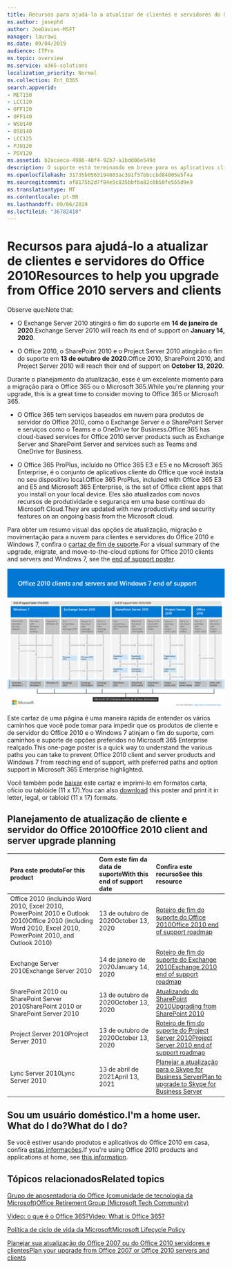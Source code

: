 ```yaml
---
title: Recursos para ajudá-lo a atualizar de clientes e servidores do Office 2010
ms.author: josephd
author: JoeDavies-MSFT
manager: laurawi
ms.date: 09/04/2019
audience: ITPro
ms.topic: overview
ms.service: o365-solutions
localization_priority: Normal
ms.collection: Ent_O365
search.appverid:
- MET150
- LCC120
- OFF120
- OFF140
- WSU140
- OSU140
- LCC125
- PJU120
- PSV120
ms.assetid: b2acaeca-4986-40f4-92b7-a1bdd06e549d
description: O suporte está terminando em breve para os aplicativos cliente e servidores do Office 2010, e os acordos de suporte personalizados não estão disponíveis. Use este artigo para começar a planejar sua atualização agora.
ms.openlocfilehash: 31735b0563194603ac391f57bbccbd84805e5f4a
ms.sourcegitcommit: af8175b2d7f84e5c835bbfba82c0b50fe555d9e9
ms.translationtype: MT
ms.contentlocale: pt-BR
ms.lasthandoff: 09/06/2019
ms.locfileid: "36782418"
---
```

# <a name="resources-to-help-you-upgrade-from-office-2010-servers-and-clients"></a><span data-ttu-id="d8286-104">Recursos para ajudá-lo a atualizar de clientes e servidores do Office 2010</span><span class="sxs-lookup"><span data-stu-id="d8286-104">Resources to help you upgrade from Office 2010 servers and clients</span></span>

<span data-ttu-id="d8286-105">Observe que:</span><span class="sxs-lookup"><span data-stu-id="d8286-105">Note that:</span></span>

- <span data-ttu-id="d8286-106">O Exchange Server 2010 atingirá o fim do suporte em **14 de janeiro de 2020**.</span><span class="sxs-lookup"><span data-stu-id="d8286-106">Exchange Server 2010 will reach its end of support on **January 14, 2020**.</span></span> 

- <span data-ttu-id="d8286-107">O Office 2010, o SharePoint 2010 e o Project Server 2010 atingirão o fim do suporte em **13 de outubro de 2020**.</span><span class="sxs-lookup"><span data-stu-id="d8286-107">Office 2010, SharePoint 2010, and Project Server 2010 will reach their end of support on **October 13, 2020**.</span></span> 

<span data-ttu-id="d8286-108">Durante o planejamento da atualização, esse é um excelente momento para a migração para o Office 365 ou o Microsoft 365.</span><span class="sxs-lookup"><span data-stu-id="d8286-108">While you're planning your upgrade, this is a great time to consider moving to Office 365 or Microsoft 365.</span></span> 

- <span data-ttu-id="d8286-109">O Office 365 tem serviços baseados em nuvem para produtos de servidor do Office 2010, como o Exchange Server e o SharePoint Server e serviços como o Teams e o OneDrive for Business.</span><span class="sxs-lookup"><span data-stu-id="d8286-109">Office 365 has cloud-based services for Office 2010 server products such as Exchange Server and SharePoint Server and services such as Teams and OneDrive for Business.</span></span> 

- <span data-ttu-id="d8286-110">O Office 365 ProPlus, incluído no Office 365 E3 e E5 e no Microsoft 365 Enterprise, é o conjunto de aplicativos cliente do Office que você instala no seu dispositivo local.</span><span class="sxs-lookup"><span data-stu-id="d8286-110">Office 365 ProPlus, included with Office 365 E3 and E5 and Microsoft 365 Enterprise, is the set of Office client apps that you install on your local device.</span></span> <span data-ttu-id="d8286-111">Eles são atualizados com novos recursos de produtividade e segurança em uma base contínua do Microsoft Cloud.</span><span class="sxs-lookup"><span data-stu-id="d8286-111">They are updated with new productivity and security features on an ongoing basis from the Microsoft cloud.</span></span>

<span data-ttu-id="d8286-112">Para obter um resumo visual das opções de atualização, migração e movimentação para a nuvem para clientes e servidores do Office 2010 e Windows 7, confira o [cartaz de fim de suporte](./media/upgrade-from-office-2010-servers-and-products/Office2010Windows7EndOfSupport.pdf).</span><span class="sxs-lookup"><span data-stu-id="d8286-112">For a visual summary of the upgrade, migrate, and move-to-the-cloud options for Office 2010 clients and servers and Windows 7, see the [end of support poster](./media/upgrade-from-office-2010-servers-and-products/Office2010Windows7EndOfSupport.pdf).</span></span>

![](./media/upgrade-from-office-2010-servers-and-products/office2010-windows7-end-of-support.png)

<span data-ttu-id="d8286-113">Este cartaz de uma página é uma maneira rápida de entender os vários caminhos que você pode tomar para impedir que os produtos de cliente e de servidor do Office 2010 e o Windows 7 atinjam o fim do suporte, com caminhos e suporte de opções preferidos no Microsoft 365 Enterprise realçado.</span><span class="sxs-lookup"><span data-stu-id="d8286-113">This one-page poster is a quick way to understand the various paths you can take to prevent Office 2010 client and server products and Windows 7 from reaching end of support, with preferred paths and option support in Microsoft 365 Enterprise highlighted.</span></span>

<span data-ttu-id="d8286-114">Você também pode [baixar](https://github.com/MicrosoftDocs/microsoft-365-docs/raw/public/microsoft-365/enterprise/media/migration-microsoft-365-enterprise-workload/Office2010Windows7EndOfSupport.pdf) este cartaz e imprimi-lo em formatos carta, ofício ou tablóide (11 x 17).</span><span class="sxs-lookup"><span data-stu-id="d8286-114">You can also [download](https://github.com/MicrosoftDocs/microsoft-365-docs/raw/public/microsoft-365/enterprise/media/migration-microsoft-365-enterprise-workload/Office2010Windows7EndOfSupport.pdf) this poster and print it in letter, legal, or tabloid (11 x 17) formats.</span></span>
      
## <a name="office-2010-client-and-server-upgrade-planning"></a><span data-ttu-id="d8286-115">Planejamento de atualização de cliente e servidor do Office 2010</span><span class="sxs-lookup"><span data-stu-id="d8286-115">Office 2010 client and server upgrade planning</span></span>
  
|<span data-ttu-id="d8286-116">**Para este produto**</span><span class="sxs-lookup"><span data-stu-id="d8286-116">**For this product**</span></span>|<span data-ttu-id="d8286-117">**Com este fim da data de suporte**</span><span class="sxs-lookup"><span data-stu-id="d8286-117">**With this end of support date**</span></span>|<span data-ttu-id="d8286-118">**Confira este recurso**</span><span class="sxs-lookup"><span data-stu-id="d8286-118">**See this resource**</span></span>|
|:-----|:-----|:-----|
|<span data-ttu-id="d8286-119">Office 2010 (incluindo Word 2010, Excel 2010, PowerPoint 2010 e Outlook 2010)</span><span class="sxs-lookup"><span data-stu-id="d8286-119">Office 2010 (including Word 2010, Excel 2010, PowerPoint 2010, and Outlook 2010)</span></span>  <br/> | <span data-ttu-id="d8286-120">13 de outubro de 2020</span><span class="sxs-lookup"><span data-stu-id="d8286-120">October 13, 2020</span></span> |[<span data-ttu-id="d8286-121">Roteiro de fim do suporte do Office 2010</span><span class="sxs-lookup"><span data-stu-id="d8286-121">Office 2010 end of support roadmap</span></span>](https://docs.microsoft.com/DeployOffice/office-2010-end-support-roadmap) <br/> |
|<span data-ttu-id="d8286-122">Exchange Server 2010</span><span class="sxs-lookup"><span data-stu-id="d8286-122">Exchange Server 2010</span></span>  <br/> | <span data-ttu-id="d8286-123">14 de janeiro de 2020</span><span class="sxs-lookup"><span data-stu-id="d8286-123">January 14, 2020</span></span>  |[<span data-ttu-id="d8286-124">Roteiro de fim do suporte do Exchange 2010</span><span class="sxs-lookup"><span data-stu-id="d8286-124">Exchange 2010 end of support roadmap</span></span>](exchange-2010-end-of-support.md) <br/> |
|<span data-ttu-id="d8286-125">SharePoint 2010 ou SharePoint Server 2010</span><span class="sxs-lookup"><span data-stu-id="d8286-125">SharePoint 2010 or SharePoint Server 2010</span></span>  <br/> | <span data-ttu-id="d8286-126">13 de outubro de 2020</span><span class="sxs-lookup"><span data-stu-id="d8286-126">October 13, 2020</span></span> |[<span data-ttu-id="d8286-127">Atualizando do SharePoint 2010</span><span class="sxs-lookup"><span data-stu-id="d8286-127">Upgrading from SharePoint 2010</span></span>](upgrade-from-sharepoint-2010.md) <br/> |
|<span data-ttu-id="d8286-128">Project Server 2010</span><span class="sxs-lookup"><span data-stu-id="d8286-128">Project Server 2010</span></span> <br/> | <span data-ttu-id="d8286-129">13 de outubro de 2020</span><span class="sxs-lookup"><span data-stu-id="d8286-129">October 13, 2020</span></span> | [<span data-ttu-id="d8286-130">Roteiro de fim do suporte do Project Server 2010</span><span class="sxs-lookup"><span data-stu-id="d8286-130">Project Server 2010 end of support roadmap</span></span>](project-server-2010-end-of-support.md) <br/> |
|<span data-ttu-id="d8286-131">Lync Server 2010</span><span class="sxs-lookup"><span data-stu-id="d8286-131">Lync Server 2010</span></span> <br/> | <span data-ttu-id="d8286-132">13 de abril de 2021</span><span class="sxs-lookup"><span data-stu-id="d8286-132">April 13, 2021</span></span> | [<span data-ttu-id="d8286-133">Planejar a atualização para o Skype for Business Server</span><span class="sxs-lookup"><span data-stu-id="d8286-133">Plan to upgrade to Skype for Business Server</span></span>](https://docs.microsoft.com/skypeforbusiness/plan-your-deployment/upgrade) <br/> |
    
## <a name="im-a-home-user-what-do-i-do"></a><span data-ttu-id="d8286-134">Sou um usuário doméstico.</span><span class="sxs-lookup"><span data-stu-id="d8286-134">I'm a home user.</span></span> <span data-ttu-id="d8286-135">What do I do?</span><span class="sxs-lookup"><span data-stu-id="d8286-135">What do I do?</span></span>

<span data-ttu-id="d8286-136">Se você estiver usando produtos e aplicativos do Office 2010 em casa, confira [estas informações](plan-upgrade-previous-versions-office.md#im-a-home-user-what-do-i-do).</span><span class="sxs-lookup"><span data-stu-id="d8286-136">If you're using Office 2010 products and applications at home, see [this information](plan-upgrade-previous-versions-office.md#im-a-home-user-what-do-i-do).</span></span>

## <a name="related-topics"></a><span data-ttu-id="d8286-137">Tópicos relacionados</span><span class="sxs-lookup"><span data-stu-id="d8286-137">Related topics</span></span>

[<span data-ttu-id="d8286-138">Grupo de aposentadoria do Office (comunidade de tecnologia da Microsoft)</span><span class="sxs-lookup"><span data-stu-id="d8286-138">Office Retirement Group (Microsoft Tech Community)</span></span>](https://go.microsoft.com/fwlink/?linkid=842065)
  
[<span data-ttu-id="d8286-139">Vídeo: o que é o Office 365?</span><span class="sxs-lookup"><span data-stu-id="d8286-139">Video: What is Office 365?</span></span>](https://support.office.com/article/847caf12-2589-452c-8aca-1c009797678b.aspx)
  
[<span data-ttu-id="d8286-140">Política de ciclo de vida da Microsoft</span><span class="sxs-lookup"><span data-stu-id="d8286-140">Microsoft Lifecycle Policy</span></span>](https://go.microsoft.com/fwlink/?linkid=865200)

[<span data-ttu-id="d8286-141">Planejar sua atualização do Office 2007 ou do Office 2010 servidores e clientes</span><span class="sxs-lookup"><span data-stu-id="d8286-141">Plan your upgrade from Office 2007 or Office 2010 servers and clients</span></span>](plan-upgrade-previous-versions-office.md)

